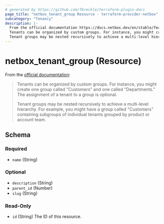 ```yaml
---
# generated by https://github.com/fbreckle/terraform-plugin-docs
page_title: "netbox_tenant_group Resource - terraform-provider-netbox"
subcategory: "Tenancy"
description: |-
  From the official documentation https://docs.netbox.dev/en/stable/features/tenancy/#tenant-groups:
  Tenants can be organized by custom groups. For instance, you might create one group called "Customers" and one called "Departments." The assignment of a tenant to a group is optional.
  Tenant groups may be nested recursively to achieve a multi-level hierarchy. For example, you might have a group called "Customers" containing subgroups of individual tenants grouped by product or account team.
---
```


# netbox_tenant_group (Resource)

From the [official documentation](https://docs.netbox.dev/en/stable/features/tenancy/#tenant-groups):

> Tenants can be organized by custom groups. For instance, you might create one group called "Customers" and one called "Departments." The assignment of a tenant to a group is optional.
>
> Tenant groups may be nested recursively to achieve a multi-level hierarchy. For example, you might have a group called "Customers" containing subgroups of individual tenants grouped by product or account team.



<!-- schema generated by tfplugindocs -->
## Schema

### Required

- `name` (String)

### Optional

- `description` (String)
- `parent_id` (Number)
- `slug` (String)

### Read-Only

- `id` (String) The ID of this resource.


